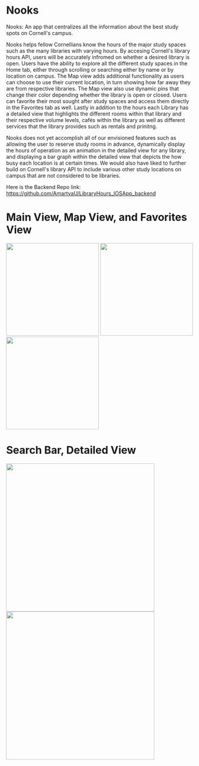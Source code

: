 # Nooks

Nooks: An app that centralizes all the information about the best study spots on Cornell's campus.

Nooks helps fellow Cornellians know the hours of the major study spaces such as the many libraries with varying hours. By accesing Cornell's library hours API, users will be accurately infromed on whether a desired library is open. Users have the ability to explore all the different study spaces in the Home tab, either through scrolling or searching either by name or by location on campus. The Map view adds additional functionality as users can choose to use their current location, in turn showing how far away  they are from respective libraries. The Map view also use dynamic pins that change their color depending whether the library is open or closed. Users can favorite their most sought after study spaces and access them directly in the Favorites tab as well. Lastly in addition to the hours each Library has a detailed view that highlights the different rooms within that library and their respective volume levels, cafés within the library as well as different services that the library provides such as rentals and prinitng.

Nooks does not yet accomplish all of our envisioned features such as allowing the user to reserve study rooms in advance, dynamically display the hours of operation as an animation in the detailed view for any library, and displaying a bar graph within the detailed view that depicts the how busy each location is at certain times. We would also have liked to further build on Cornell's library API to include various other study locations on campus that are not considered to be libraries. 

Here is the Backend Repo link: https://github.com/AmartyaU/LibraryHours_IOSApp_backend

# Main View, Map View, and Favorites View

<img src= "https://github.com/mjs698/library-hours-hack-challenge/blob/master/Screenshots/Home.png" width = "250">
<img src= "https://github.com/mjs698/library-hours-hack-challenge/blob/master/Screenshots/Map.png" width= "250">
<img src= "https://github.com/mjs698/library-hours-hack-challenge/blob/master/Screenshots/Favorites.png" width= "250">


# Search Bar, Detailed View
<img src= "https://github.com/mjs698/library-hours-hack-challenge/blob/master/Screenshots/Search.png" width= "400">
<img src= "https://github.com/mjs698/library-hours-hack-challenge/blob/master/Screenshots/fancy.png" width= "400">




